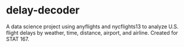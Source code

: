 # delay-decoder
A data science project using anyflights and nycflights13 to analyze U.S. flight delays by weather, time, distance, airport, and airline. Created for STAT 167.
